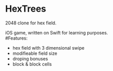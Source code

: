 # HexTrees
2048 clone for hex field.

iOS game, written on Swift for learning purposes.  
#Features:
* hex field with 3 dimensional swipe
* modifieable field size
* droping bonuses
* block & block cells
